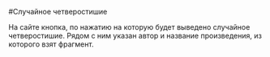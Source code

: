 
  #Случайное четверостишие

  На сайте кнопка, по нажатию на которую будет выведено случайное четверостишие.
  Рядом с ним указан автор и название произведения, из которого взят фрагмент.